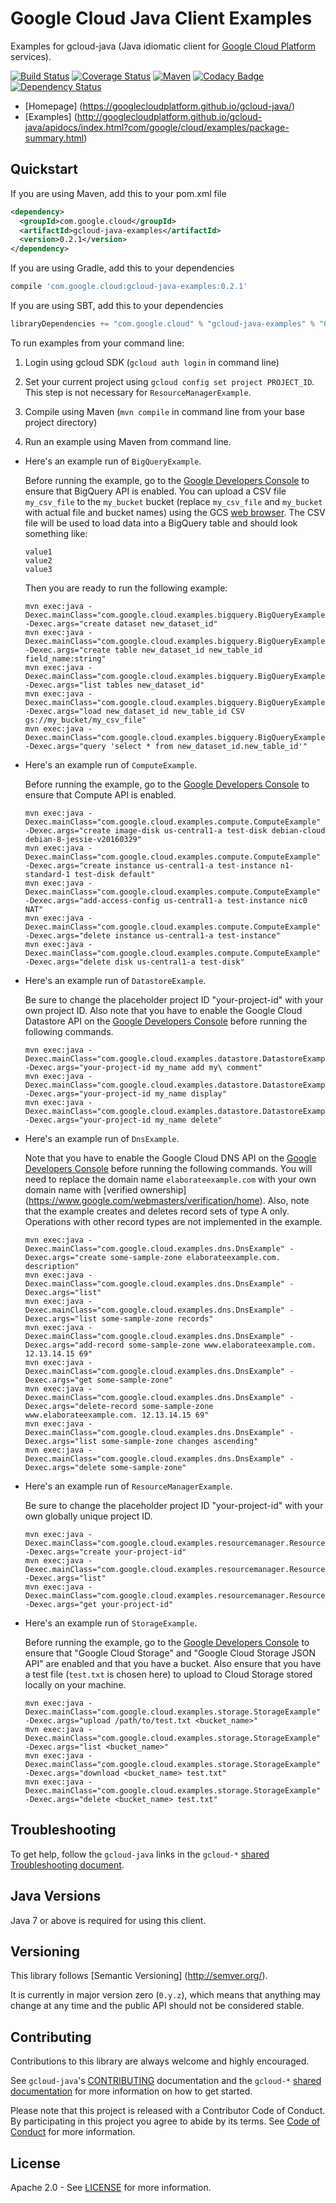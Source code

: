 Google Cloud Java Client Examples
=================================

Examples for gcloud-java (Java idiomatic client for [Google Cloud Platform][cloud-platform] services).

[![Build Status](https://travis-ci.org/GoogleCloudPlatform/gcloud-java.svg?branch=master)](https://travis-ci.org/GoogleCloudPlatform/gcloud-java)
[![Coverage Status](https://coveralls.io/repos/GoogleCloudPlatform/gcloud-java/badge.svg?branch=master)](https://coveralls.io/r/GoogleCloudPlatform/gcloud-java?branch=master)
[![Maven](https://img.shields.io/maven-central/v/com.google.cloud/gcloud-java-examples.svg)]( https://img.shields.io/maven-central/v/com.google.cloud/gcloud-java-examples.svg)
[![Codacy Badge](https://api.codacy.com/project/badge/grade/9da006ad7c3a4fe1abd142e77c003917)](https://www.codacy.com/app/mziccard/gcloud-java)
[![Dependency Status](https://www.versioneye.com/user/projects/56bd8ee72a29ed002d2b0969/badge.svg?style=flat)](https://www.versioneye.com/user/projects/56bd8ee72a29ed002d2b0969)

-  [Homepage] (https://googlecloudplatform.github.io/gcloud-java/)
-  [Examples] (http://googlecloudplatform.github.io/gcloud-java/apidocs/index.html?com/google/cloud/examples/package-summary.html)

Quickstart
----------
If you are using Maven, add this to your pom.xml file
```xml
<dependency>
  <groupId>com.google.cloud</groupId>
  <artifactId>gcloud-java-examples</artifactId>
  <version>0.2.1</version>
</dependency>
```
If you are using Gradle, add this to your dependencies
```Groovy
compile 'com.google.cloud:gcloud-java-examples:0.2.1'
```
If you are using SBT, add this to your dependencies
```Scala
libraryDependencies += "com.google.cloud" % "gcloud-java-examples" % "0.2.1"
```

To run examples from your command line:

1. Login using gcloud SDK (`gcloud auth login` in command line)

2. Set your current project using `gcloud config set project PROJECT_ID`. This step is not necessary for `ResourceManagerExample`.

3. Compile using Maven (`mvn compile` in command line from your base project directory)

4. Run an example using Maven from command line.

  * Here's an example run of `BigQueryExample`.

    Before running the example, go to the [Google Developers Console][developers-console] to ensure
    that BigQuery API is enabled. You can upload a CSV file `my_csv_file` to the `my_bucket` bucket
    (replace `my_csv_file` and `my_bucket` with actual file and bucket names) using the GCS
    [web browser](https://console.developers.google.com/storage/browser). The CSV file will be used to
    load data into a BigQuery table and should look something like:
    ```csv
    value1
    value2
    value3
    ```
    Then you are ready to run the following example:
    ```
    mvn exec:java -Dexec.mainClass="com.google.cloud.examples.bigquery.BigQueryExample" -Dexec.args="create dataset new_dataset_id"
    mvn exec:java -Dexec.mainClass="com.google.cloud.examples.bigquery.BigQueryExample" -Dexec.args="create table new_dataset_id new_table_id field_name:string"
    mvn exec:java -Dexec.mainClass="com.google.cloud.examples.bigquery.BigQueryExample" -Dexec.args="list tables new_dataset_id"
    mvn exec:java -Dexec.mainClass="com.google.cloud.examples.bigquery.BigQueryExample" -Dexec.args="load new_dataset_id new_table_id CSV gs://my_bucket/my_csv_file"
    mvn exec:java -Dexec.mainClass="com.google.cloud.examples.bigquery.BigQueryExample" -Dexec.args="query 'select * from new_dataset_id.new_table_id'"
    ```

  * Here's an example run of `ComputeExample`.

    Before running the example, go to the [Google Developers Console][developers-console] to ensure
    that Compute API is enabled.
    ```
    mvn exec:java -Dexec.mainClass="com.google.cloud.examples.compute.ComputeExample" -Dexec.args="create image-disk us-central1-a test-disk debian-cloud debian-8-jessie-v20160329"
    mvn exec:java -Dexec.mainClass="com.google.cloud.examples.compute.ComputeExample" -Dexec.args="create instance us-central1-a test-instance n1-standard-1 test-disk default"
    mvn exec:java -Dexec.mainClass="com.google.cloud.examples.compute.ComputeExample" -Dexec.args="add-access-config us-central1-a test-instance nic0 NAT"
    mvn exec:java -Dexec.mainClass="com.google.cloud.examples.compute.ComputeExample" -Dexec.args="delete instance us-central1-a test-instance"
    mvn exec:java -Dexec.mainClass="com.google.cloud.examples.compute.ComputeExample" -Dexec.args="delete disk us-central1-a test-disk"
    ```

  * Here's an example run of `DatastoreExample`.

    Be sure to change the placeholder project ID "your-project-id" with your own project ID. Also note that you have to enable the Google Cloud Datastore API on the [Google Developers Console][developers-console] before running the following commands.
    ```
    mvn exec:java -Dexec.mainClass="com.google.cloud.examples.datastore.DatastoreExample" -Dexec.args="your-project-id my_name add my\ comment"
    mvn exec:java -Dexec.mainClass="com.google.cloud.examples.datastore.DatastoreExample" -Dexec.args="your-project-id my_name display"
    mvn exec:java -Dexec.mainClass="com.google.cloud.examples.datastore.DatastoreExample" -Dexec.args="your-project-id my_name delete"
    ```

  * Here's an example run of `DnsExample`.

    Note that you have to enable the Google Cloud DNS API on the [Google Developers Console][developers-console] before running the following commands.
    You will need to replace the domain name `elaborateexample.com` with your own domain name with [verified ownership] (https://www.google.com/webmasters/verification/home).
    Also, note that the example creates and deletes record sets of type A only. Operations with other record types are not implemented in the example.
    ```
    mvn exec:java -Dexec.mainClass="com.google.cloud.examples.dns.DnsExample" -Dexec.args="create some-sample-zone elaborateexample.com. description"
    mvn exec:java -Dexec.mainClass="com.google.cloud.examples.dns.DnsExample" -Dexec.args="list"
    mvn exec:java -Dexec.mainClass="com.google.cloud.examples.dns.DnsExample" -Dexec.args="list some-sample-zone records"
    mvn exec:java -Dexec.mainClass="com.google.cloud.examples.dns.DnsExample" -Dexec.args="add-record some-sample-zone www.elaborateexample.com. 12.13.14.15 69"
    mvn exec:java -Dexec.mainClass="com.google.cloud.examples.dns.DnsExample" -Dexec.args="get some-sample-zone"
    mvn exec:java -Dexec.mainClass="com.google.cloud.examples.dns.DnsExample" -Dexec.args="delete-record some-sample-zone www.elaborateexample.com. 12.13.14.15 69"
    mvn exec:java -Dexec.mainClass="com.google.cloud.examples.dns.DnsExample" -Dexec.args="list some-sample-zone changes ascending"
    mvn exec:java -Dexec.mainClass="com.google.cloud.examples.dns.DnsExample" -Dexec.args="delete some-sample-zone"
    ```

  * Here's an example run of `ResourceManagerExample`.

    Be sure to change the placeholder project ID "your-project-id" with your own globally unique project ID.
    ```
    mvn exec:java -Dexec.mainClass="com.google.cloud.examples.resourcemanager.ResourceManagerExample" -Dexec.args="create your-project-id"
    mvn exec:java -Dexec.mainClass="com.google.cloud.examples.resourcemanager.ResourceManagerExample" -Dexec.args="list"
    mvn exec:java -Dexec.mainClass="com.google.cloud.examples.resourcemanager.ResourceManagerExample" -Dexec.args="get your-project-id"
    ```

  * Here's an example run of `StorageExample`.

    Before running the example, go to the [Google Developers Console][developers-console] to ensure that "Google Cloud Storage" and "Google Cloud Storage JSON API" are enabled and that you have a bucket.  Also ensure that you have a test file (`test.txt` is chosen here) to upload to Cloud Storage stored locally on your machine.
    ```
    mvn exec:java -Dexec.mainClass="com.google.cloud.examples.storage.StorageExample" -Dexec.args="upload /path/to/test.txt <bucket_name>"
    mvn exec:java -Dexec.mainClass="com.google.cloud.examples.storage.StorageExample" -Dexec.args="list <bucket_name>"
    mvn exec:java -Dexec.mainClass="com.google.cloud.examples.storage.StorageExample" -Dexec.args="download <bucket_name> test.txt"
    mvn exec:java -Dexec.mainClass="com.google.cloud.examples.storage.StorageExample" -Dexec.args="delete <bucket_name> test.txt"
    ```

Troubleshooting
---------------

To get help, follow the `gcloud-java` links in the `gcloud-*` [shared Troubleshooting document](https://github.com/GoogleCloudPlatform/gcloud-common/blob/master/troubleshooting/readme.md#troubleshooting).

Java Versions
-------------

Java 7 or above is required for using this client.

Versioning
----------

This library follows [Semantic Versioning] (http://semver.org/).

It is currently in major version zero (``0.y.z``), which means that anything
may change at any time and the public API should not be considered
stable.

Contributing
------------

Contributions to this library are always welcome and highly encouraged.

See `gcloud-java`'s [CONTRIBUTING] documentation and the `gcloud-*` [shared documentation](https://github.com/GoogleCloudPlatform/gcloud-common/blob/master/contributing/readme.md#how-to-contribute-to-gcloud) for more information on how to get started.

Please note that this project is released with a Contributor Code of Conduct. By participating in this project you agree to abide by its terms. See [Code of Conduct][code-of-conduct] for more information.

License
-------

Apache 2.0 - See [LICENSE] for more information.


[CONTRIBUTING]:https://github.com/GoogleCloudPlatform/gcloud-java/blob/master/CONTRIBUTING.md
[code-of-conduct]:https://github.com/GoogleCloudPlatform/gcloud-java/blob/master/CODE_OF_CONDUCT.md#contributor-code-of-conduct
[LICENSE]: https://github.com/GoogleCloudPlatform/gcloud-java/blob/master/LICENSE
[cloud-platform]: https://cloud.google.com/
[developers-console]:https://console.developers.google.com/
